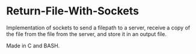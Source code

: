 # Return-File-With-Sockets

Implementation of sockets to send a filepath to a server, receive a copy
   of the file from the file from the server, and store it in an output file.
   
Made in C and BASH.
